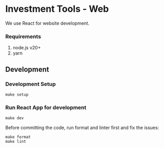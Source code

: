 # Investment Tools - Web

We use React for website development.

### Requirements

1. node.js v20+
2. yarn

## Development

### Development Setup

```
make setup
```

### Run React App for development

```
make dev
```

Before committing the code, run format and linter first and fix the issues:

```
make format
make lint
```
